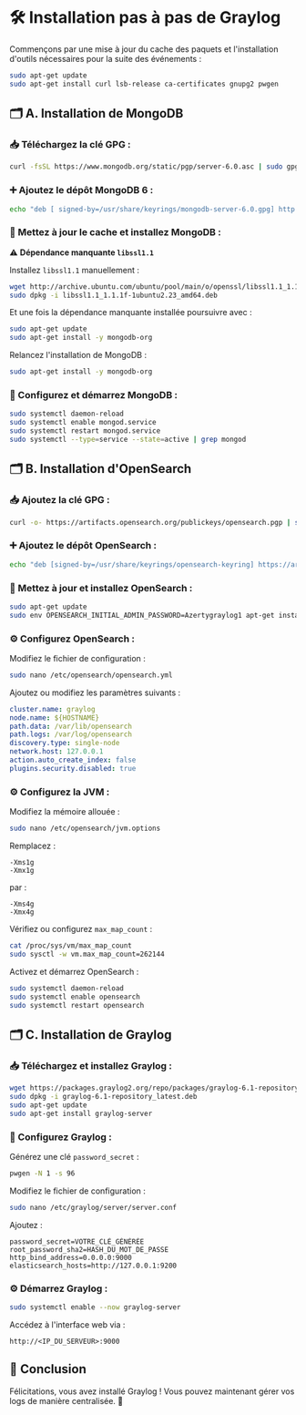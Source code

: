 # 🛠️ Installation pas à pas de Graylog

Commençons par une mise à jour du cache des paquets et l'installation d'outils nécessaires pour la suite des événements :

```bash
sudo apt-get update
sudo apt-get install curl lsb-release ca-certificates gnupg2 pwgen
```

## 🗂️ A. Installation de MongoDB

### 📥 Téléchargez la clé GPG :
```bash
curl -fsSL https://www.mongodb.org/static/pgp/server-6.0.asc | sudo gpg -o /usr/share/keyrings/mongodb-server-6.0.gpg --dearmor
```

### ➕ Ajoutez le dépôt MongoDB 6 :
```bash
echo "deb [ signed-by=/usr/share/keyrings/mongodb-server-6.0.gpg] http://repo.mongodb.org/apt/debian bullseye/mongodb-org/6.0 main" | sudo tee /etc/apt/sources.list.d/mongodb-org-6.0.list
```

### 🔄 Mettez à jour le cache et installez MongoDB :

⚠️ **Dépendance manquante `libssl1.1`**

Installez `libssl1.1` manuellement :
```bash
wget http://archive.ubuntu.com/ubuntu/pool/main/o/openssl/libssl1.1_1.1.1f-1ubuntu2.23_amd64.deb
sudo dpkg -i libssl1.1_1.1.1f-1ubuntu2.23_amd64.deb
```
Et une fois la dépendance manquante installée poursuivre avec :
```bash
sudo apt-get update
sudo apt-get install -y mongodb-org
```

Relancez l'installation de MongoDB :
```bash
sudo apt-get install -y mongodb-org
```

### 🔧 Configurez et démarrez MongoDB :
```bash
sudo systemctl daemon-reload
sudo systemctl enable mongod.service
sudo systemctl restart mongod.service
sudo systemctl --type=service --state=active | grep mongod
```

## 🗂️ B. Installation d'OpenSearch

### 📥 Ajoutez la clé GPG :
```bash
curl -o- https://artifacts.opensearch.org/publickeys/opensearch.pgp | sudo gpg --dearmor --batch --yes -o /usr/share/keyrings/opensearch-keyring
```

### ➕ Ajoutez le dépôt OpenSearch :
```bash
echo "deb [signed-by=/usr/share/keyrings/opensearch-keyring] https://artifacts.opensearch.org/releases/bundle/opensearch/2.x/apt stable main" | sudo tee /etc/apt/sources.list.d/opensearch-2.x.list
```

### 🔄 Mettez à jour et installez OpenSearch :
```bash
sudo apt-get update
sudo env OPENSEARCH_INITIAL_ADMIN_PASSWORD=Azertygraylog1 apt-get install opensearch
```

### ⚙️ Configurez OpenSearch :
Modifiez le fichier de configuration :
```bash
sudo nano /etc/opensearch/opensearch.yml
```

Ajoutez ou modifiez les paramètres suivants :
```yaml
cluster.name: graylog
node.name: ${HOSTNAME}
path.data: /var/lib/opensearch
path.logs: /var/log/opensearch
discovery.type: single-node
network.host: 127.0.0.1
action.auto_create_index: false
plugins.security.disabled: true
```

### ⚙️ Configurez la JVM :
Modifiez la mémoire allouée :
```bash
sudo nano /etc/opensearch/jvm.options
```

Remplacez :
```text
-Xms1g
-Xmx1g
```
par :
```text
-Xms4g
-Xmx4g
```

Vérifiez ou configurez `max_map_count` :
```bash
cat /proc/sys/vm/max_map_count
sudo sysctl -w vm.max_map_count=262144
```

Activez et démarrez OpenSearch :
```bash
sudo systemctl daemon-reload
sudo systemctl enable opensearch
sudo systemctl restart opensearch
```

## 🗂️ C. Installation de Graylog

### 📥 Téléchargez et installez Graylog :
```bash
wget https://packages.graylog2.org/repo/packages/graylog-6.1-repository_latest.deb
sudo dpkg -i graylog-6.1-repository_latest.deb
sudo apt-get update
sudo apt-get install graylog-server
```

### 🔧 Configurez Graylog :
Générez une clé `password_secret` :
```bash
pwgen -N 1 -s 96
```
Modifiez le fichier de configuration :
```bash
sudo nano /etc/graylog/server/server.conf
```

Ajoutez :
```text
password_secret=VOTRE_CLÉ_GÉNÉRÉE
root_password_sha2=HASH_DU_MOT_DE_PASSE
http_bind_address=0.0.0.0:9000
elasticsearch_hosts=http://127.0.0.1:9200
```

### ⚙️ Démarrez Graylog :
```bash
sudo systemctl enable --now graylog-server
```

Accédez à l'interface web via :
```
http://<IP_DU_SERVEUR>:9000
```

## 🏁 Conclusion
Félicitations, vous avez installé Graylog ! Vous pouvez maintenant gérer vos logs de manière centralisée. 🎉

